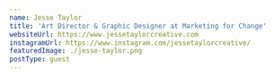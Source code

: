 ```yaml
---
name: Jesse Taylor
title: 'Art Director & Graphic Designer at Marketing for Change'
websiteUrl: https://www.jessetaylorcreative.com
instagramUrl: https://www.instagram.com/jessetaylorcreative/
featuredImage: ./jesse-taylor.png
postType: guest
---
```

